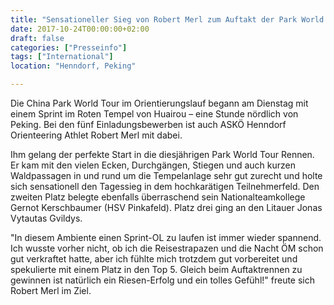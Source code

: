 ```yaml
---
title: "Sensationeller Sieg von Robert Merl zum Auftakt der Park World Tour in China!"
date: 2017-10-24T00:00:00+02:00
draft: false
categories: ["Presseinfo"]
tags: ["International"]
location: "Henndorf, Peking"

---
```


Die China Park World Tour im Orientierungslauf begann am Dienstag mit einem Sprint im Roten Tempel von Huairou – eine Stunde nördlich von Peking. Bei den fünf Einladungsbewerben ist auch ASKÖ Henndorf Orienteering Athlet Robert Merl mit dabei.

<!--more-->

Ihm gelang der perfekte Start in die diesjährigen Park World Tour Rennen. Er kam mit den vielen Ecken, Durchgängen, Stiegen und auch kurzen Waldpassagen in und rund um die Tempelanlage sehr gut zurecht und holte sich sensationell den Tagessieg in dem hochkarätigen Teilnehmerfeld. Den zweiten Platz belegte ebenfalls überraschend sein Nationalteamkollege Gernot Kerschbaumer (HSV Pinkafeld). Platz drei ging an den Litauer Jonas Vytautas Gvildys.

"In diesem Ambiente einen Sprint-OL zu laufen ist immer wieder spannend. Ich wusste vorher nicht, ob ich die Reisestrapazen und die Nacht ÖM schon gut verkraftet hatte, aber ich fühlte mich trotzdem gut vorbereitet und spekulierte mit einem Platz in den Top 5. Gleich beim Auftaktrennen zu gewinnen ist natürlich ein Riesen-Erfolg und ein tolles Gefühl!" freute sich Robert Merl im Ziel.
